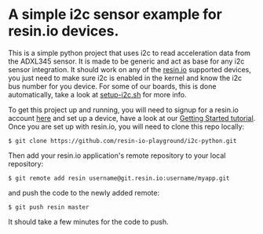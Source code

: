 A simple i2c sensor example for resin.io devices.
===

This is a simple python project that uses i2c to read acceleration data from the ADXL345 sensor. It is made to be generic and act as base for any i2c sensor integration. It should work on any of the [resin.io][resin-link] supported devices, you just need to make sure i2c is enabled in the kernel and know the i2c bus number for you device. For some of our boards, this is done automatically, take a look at [setup-i2c.sh](/setup-i2c.sh) for more info.


To get this project up and running, you will need to signup for a resin.io account [here][signup-page] and set up a device, have a look at our [Getting Started tutorial][gettingStarted-link]. Once you are set up with resin.io, you will need to clone this repo locally:
```
$ git clone https://github.com/resin-io-playground/i2c-python.git
```
Then add your resin.io application's remote repository to your local repository:
```
$ git remote add resin username@git.resin.io:username/myapp.git
```
and push the code to the newly added remote:
```
$ git push resin master
```
It should take a few minutes for the code to push.

[resin-link]:https://resin.io/
[signup-page]:https://dashboard.resin.io/signup
[gettingStarted-link]:http://docs.resin.io/raspberrypi/python/getting-started/

